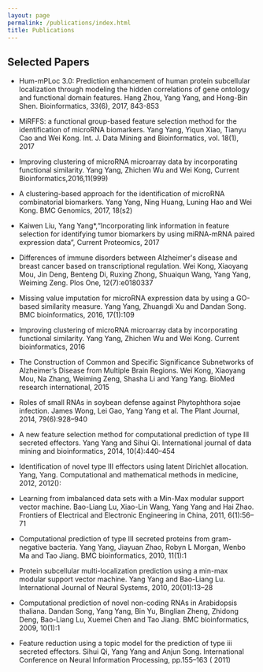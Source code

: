 ```yaml
---
layout: page
permalink: /publications/index.html
title: Publications
---
```


## Selected Papers

- Hum-mPLoc 3.0: Prediction enhancement of human protein subcellular localization through modeling the hidden correlations of gene ontology and functional domain features. Hang Zhou, Yang Yang, and Hong-Bin Shen. Bioinformatics, 33(6), 2017, 843-853

- MiRFFS: a functional group-based feature selection method for the identification of microRNA biomarkers. Yang Yang, Yiqun Xiao, Tianyu Cao and Wei Kong. Int. J. Data Mining and Bioinformatics, vol. 18(1), 2017

- Improving clustering of microRNA microarray data by incorporating functional similarity. Yang Yang, Zhichen Wu and Wei Kong, Current Bioinformatics,2016,11(999) 

- A clustering-based approach for the identification of microRNA combinatorial biomarkers. Yang Yang, Ning Huang, Luning Hao and Wei Kong. BMC Genomics, 2017, 18(s2)

- Kaiwen Liu, Yang Yang*,“Incorporating link information in feature selection for identifying tumor biomarkers by using miRNA-mRNA paired expression data”, Current Proteomics, 2017 

- Differences of immune disorders between Alzheimer's disease and breast cancer based on transcriptional regulation. Wei Kong, Xiaoyang Mou, Jin Deng, Benteng Di, Ruxing Zhong, Shuaiqun Wang, Yang Yang, Weiming Zeng. Plos One, 12(7):e0180337

- Missing value imputation for microRNA expression data by using a GO-based similarity measure. Yang Yang, Zhuangdi Xu and Dandan Song. BMC bioinformatics, 2016, 17(1):109

- Improving clustering of microRNA microarray data by incorporating functional similarity. Yang Yang, Zhichen Wu and Wei Kong. Current bioinformatics, 2016

- The Construction of Common and Specific Significance Subnetworks of Alzheimer’s Disease from Multiple Brain Regions. Wei Kong, Xiaoyang Mou, Na Zhang, Weiming Zeng, Shasha Li and Yang Yang. BioMed research international, 2015

- Roles of small RNAs in soybean defense against Phytophthora sojae infection. James Wong, Lei Gao, Yang Yang et al. The Plant Journal, 2014, 79(6):928–940

- A new feature selection method for computational prediction of type III secreted effectors. Yang Yang and Sihui Qi. International journal of data mining and bioinformatics, 2014, 10(4):440–454

- Identification of novel type III effectors using latent Dirichlet allocation. Yang, Yang. Computational and mathematical methods in medicine, 2012, 2012():

- Learning from imbalanced data sets with a Min-Max modular support vector machine. Bao-Liang Lu, Xiao-Lin Wang, Yang Yang and Hai Zhao. Frontiers of Electrical and Electronic Engineering in China, 2011, 6(1):56–71

- Computational prediction of type III secreted proteins from gram-negative bacteria. Yang Yang, Jiayuan Zhao, Robyn L Morgan, Wenbo Ma and Tao Jiang. BMC bioinformatics, 2010, 11(1):1

- Protein subcellular multi-localization prediction using a min-max modular support vector machine. Yang Yang and Bao-Liang Lu. International Journal of Neural Systems, 2010, 20(01):13–28

- Computational prediction of novel non-coding RNAs in Arabidopsis thaliana. Dandan Song, Yang Yang, Bin Yu, Binglian Zheng, Zhidong Deng, Bao-Liang Lu, Xuemei Chen and Tao Jiang. BMC bioinformatics, 2009, 10(1):1

- Feature reduction using a topic model for the prediction of type iii secreted effectors. Sihui Qi, Yang Yang and Anjun Song. International Conference on Neural Information Processing, pp.155–163 ( 2011)




